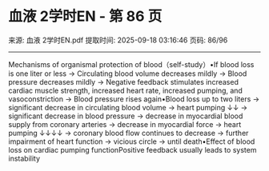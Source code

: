 # 血液 2学时EN - 第 86 页

来源: 血液 2学时EN.pdf
提取时间: 2025-09-18 03:16:46
页码: 86/96

---

Mechanisms of organismal protection of blood（self-study）•If blood loss is one liter or less → Circulating blood volume decreases mildly → Blood pressure decreases mildly → Negative feedback stimulates increased cardiac muscle strength, increased heart rate, increased pumping, and vasoconstriction → Blood pressure rises again•Blood loss up to two liters → significant decrease in circulating blood volume → heart pumping ↓↓ → significant decrease in blood pressure → decrease in myocardial blood supply from coronary arteries → decrease in myocardial force → heart pumping ↓↓↓↓ → coronary blood flow continues to decrease → further impairment of heart function → vicious circle → until death•Effect of blood loss on cardiac pumping functionPositive feedback usually leads to system instability